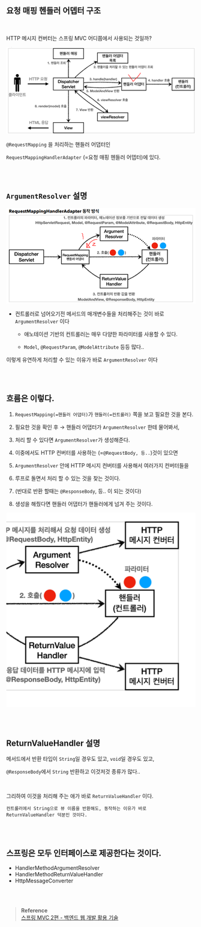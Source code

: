 ## 요청 매핑 헨들러 어뎁터 구조

<br/>

HTTP 메시지 컨버터는 스프링 MVC 어디쯤에서 사용되는 것일까?

![이미지](/programming/img/입문101.PNG)

`@RequestMapping` 을 처리하는 핸들러 어댑터인

`RequestMappingHandlerAdapter` (=요청 매핑 헨들러 어뎁터)에 있다.

<br/><br/>

## `ArgumentResolver` 설명

![이미지](/programming/img/입문102.PNG)

- 컨트롤러로 넘어오기전 메서드의 매개변수들을 처리해주는 것이 바로 `ArgumentResolver` 이다

    - 애노테이션 기반의 컨트롤러는 매우 다양한 파라미터를 사용할 수 있다.

    - `Model`, `@RequestParam`, `@ModelAttribute` 등등 많다..

이렇게 유연하게 처리할 수 있는 이유가 바로 `ArgumentResolver` 이다

<br/><br/>

## 흐름은 이렇다.

1. `RequestMapping(=핸들러 어댑터)`가 `핸들러(=컨트롤러)` 쪽을 보고 필요한 것을 본다.

2. 필요한 것을 확인 후 → 핸들러 어댑터가 `ArgumentResolver` 한테 물어봐서, 
3. 처리 할 수 있다면 `ArgumentResolver`가 생성해준다. 
4. 이중에서도 HTTP 컨버터를 사용하는 (=`@RequestBody, 등..`)것이 있으면 
5. `ArgumentResolver` 안에 HTTP 메시지 컨버터를 사용해서 여러가지 컨버터들을 
6. 루프로 돌면서 처리 할 수 있는 것을 찾는 것이다.
7. (반대로 반환 할때는 `@ResponseBody`, 등.. 이 되는 것이다)
8. 생성을 해줬다면 핸들러 어댑터가 핸들러에게 넘겨 주는 것이다.

![이미지](/programming/img/입문103.PNG)

<br/><br/>

## ReturnValueHandler 설명

메서드에서 반환 타입이 `String`일 경우도 있고, `void`일 경우도 있고, 

`@ResponseBody`에서 `String` 반환하고 이것저것 종류가 많다..

<br/>

그리하여 이것을 처리해 주는 애가 바로 `ReturnValueHandler` 이다.

```
컨트롤러에서 String으로 뷰 이름을 반환해도, 동작하는 이유가 바로
ReturnValueHandler 덕분인 것이다.
```

<br/><br/>

## 스프링은 모두 인터페이스로 제공한다는 것이다.

- HandlerMethodArgumentResolver
- HandlerMethodReturnValueHandler
- HttpMessageConverter


<br/><br/>

>**Reference** <br/>[스프링 MVC 2편 - 백엔드 웹 개발 활용 기술](https://www.inflearn.com/course/%EC%8A%A4%ED%94%84%EB%A7%81-mvc-2/dashboard)